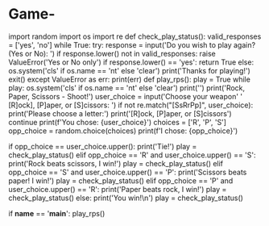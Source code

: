 # Game-
import random
import os
import re
def check_play_status():
  valid_responses = ['yes', 'no']
  while True:
      try:
          response = input('Do you wish to play again? (Yes or No): ')
          if response.lower() not in valid_responses:
              raise ValueError('Yes or No only')
  if response.lower() == 'yes':
              return True
          else:
              os.system('cls' if os.name == 'nt' else 'clear')
              print('Thanks for playing!')
              exit()
   except ValueError as err:
          print(err)
def play_rps():
   play = True
   while play:
       os.system('cls' if os.name == 'nt' else 'clear')
       print('')
       print('Rock, Paper, Scissors - Shoot!')
   user_choice = input('Choose your weapon'
                           ' [R]ock], [P]aper, or [S]cissors: ')
  if not re.match("[SsRrPp]", user_choice):
           print('Please choose a letter:')
           print('[R]ock, [P]aper, or [S]cissors')
           continue
  print(f'You chose: {user_choice}')
 choices = ['R', 'P', 'S']
       opp_choice = random.choice(choices)
 print(f'I chose: {opp_choice}')

 if opp_choice == user_choice.upper():
           print('Tie!')
           play = check_play_status()
       elif opp_choice == 'R' and user_choice.upper() == 'S':
           print('Rock beats scissors, I win!')
           play = check_play_status()
       elif opp_choice == 'S' and user_choice.upper() == 'P':
           print('Scissors beats paper! I win!')
           play = check_play_status()
       elif opp_choice == 'P' and user_choice.upper() == 'R':
           print('Paper beats rock, I win!')
           play = check_play_status()
       else:
           print('You win!\n')
           play = check_play_status()


if __name__ == '__main__':
   play_rps()
